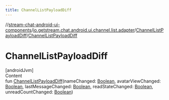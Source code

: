 ```yaml
---
title: ChannelListPayloadDiff
---
```

//[stream-chat-android-ui-components](../../../index.md)/[io.getstream.chat.android.ui.channel.list.adapter](../index.md)/[ChannelListPayloadDiff](index.md)/[ChannelListPayloadDiff](ChannelListPayloadDiff.md)



# ChannelListPayloadDiff  
[androidJvm]  
Content  
fun [ChannelListPayloadDiff](ChannelListPayloadDiff.md)(nameChanged: [Boolean](https://kotlinlang.org/api/latest/jvm/stdlib/kotlin/-boolean/index.html), avatarViewChanged: [Boolean](https://kotlinlang.org/api/latest/jvm/stdlib/kotlin/-boolean/index.html), lastMessageChanged: [Boolean](https://kotlinlang.org/api/latest/jvm/stdlib/kotlin/-boolean/index.html), readStateChanged: [Boolean](https://kotlinlang.org/api/latest/jvm/stdlib/kotlin/-boolean/index.html), unreadCountChanged: [Boolean](https://kotlinlang.org/api/latest/jvm/stdlib/kotlin/-boolean/index.html))  



